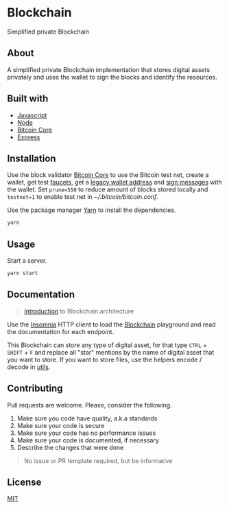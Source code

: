 # Blockchain

Simplified private Blockchain

## About

A simplified private Blockchain implementation that stores digital assets privately and uses the wallet to sign the blocks and identify the resources.

## Built with

- [Javascript](https://developer.mozilla.org/en-US/docs/Web/JavaScript)
- [Node](https://nodejs.org/en/)
- [Bitcoin Core](https://bitcoin.org/en/bitcoin-core/)
- [Express](https://expressjs.com/)

## Installation

Use the block validator [Bitcoin Core](https://bitcoin.org/en/download) to use the Bitcoin test net, create a wallet, get test [faucets](https://en.bitcoin.it/wiki/Testnet#Faucets), get a [legacy wallet address](https://github.com/bitcoin/bitcoin/issues/16178) and [sign messages](https://bitcoin.stackexchange.com/questions/3898/how-does-sign-message-work) with the wallet. Set `prune=550` to reduce amount of blocks stored locally and `testnet=1` to enable test net in _~/.bitcoin/bitcoin.conf_.

Use the package manager [Yarn](https://yarnpkg.com/getting-started/install) to install the dependencies.

```sh
yarn
```

## Usage

Start a server.

```sh
yarn start
```

## Documentation

> [Introduction](https://www.linkedin.com/feed/update/urn:li:activity:6816874118231662592/) to Blockchain architecture

Use the [Insomnia](https://insomnia.rest/) HTTP client to load the [Blockchain](./insomnia.json) playground and read the documentation for each endpoint.

This Blockchain can store any type of digital asset, for that type `CTRL` + `SHIFT` + `F` and replace all "star" mentions by the name of digital asset that you want to store. If you want to store files, use the helpers encode / decode in [utils](./source/utils.js).

## Contributing

Pull requests are welcome. Please, consider the following.

1. Make sure you code have quality, a.k.a standards
2. Make sure your code is secure
3. Make sure your code has no performance issues
4. Make sure your code is documented, if necessary
5. Describe the changes that were done

> No issue or PR template required, but be informative

## License

[MIT](./LICENSE.md)
